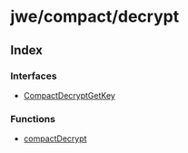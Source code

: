 # jwe/compact/decrypt

## Index

### Interfaces

- [CompactDecryptGetKey](interfaces/CompactDecryptGetKey.md)

### Functions

- [compactDecrypt](functions/compactDecrypt.md)
